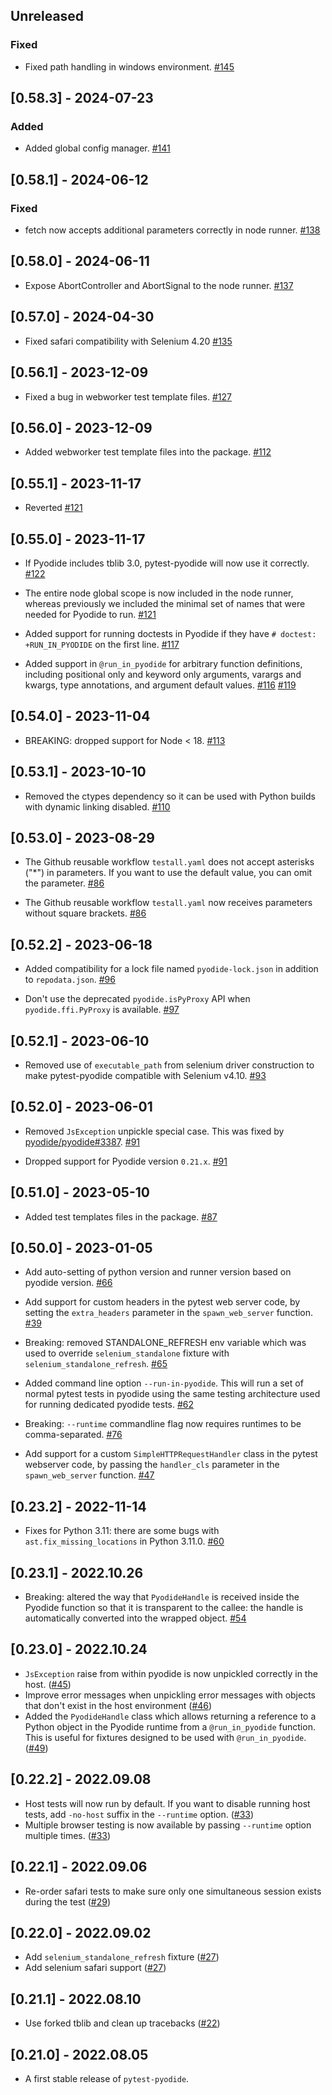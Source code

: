 ## Unreleased

### Fixed

- Fixed path handling in windows environment.
  [#145](https://github.com/pyodide/pytest-pyodide/pull/145)

## [0.58.3] - 2024-07-23

### Added

- Added global config manager.
  [#141](https://github.com/pyodide/pytest-pyodide/pull/141)

## [0.58.1] - 2024-06-12

### Fixed

- fetch now accepts additional parameters correctly in node runner.
  [#138](https://github.com/pyodide/pytest-pyodide/pull/138)


## [0.58.0] - 2024-06-11

- Expose AbortController and AbortSignal to the node runner.
  [#137](https://github.com/pyodide/pytest-pyodide/pull/137)

## [0.57.0] - 2024-04-30

- Fixed safari compatibility with Selenium 4.20
  [#135](https://github.com/pyodide/pytest-pyodide/pull/135)

## [0.56.1] - 2023-12-09

- Fixed a bug in webworker test template files.
  [#127](https://github.com/pyodide/pytest-pyodide/pull/127)

## [0.56.0] - 2023-12-09

- Added webworker test template files into the package.
  [#112](https://github.com/pyodide/pytest-pyodide/pull/112)

## [0.55.1] - 2023-11-17

- Reverted [#121](https://github.com/pyodide/pytest-pyodide/pull/121)

## [0.55.0] - 2023-11-17

- If Pyodide includes tblib 3.0, pytest-pyodide will now use it correctly.
  [#122](https://github.com/pyodide/pytest-pyodide/pull/122)

- The entire node global scope is now included in the node runner, whereas
  previously we included the minimal set of names that were needed for Pyodide
  to run.
  [#121](https://github.com/pyodide/pytest-pyodide/pull/121)

- Added support for running doctests in Pyodide if they have
  `# doctest: +RUN_IN_PYODIDE` on the first line.
  [#117](https://github.com/pyodide/pytest-pyodide/pull/117)

- Added support in `@run_in_pyodide` for arbitrary function definitions,
  including positional only and keyword only arguments, varargs and kwargs, type
  annotations, and argument default values.
  [#116](https://github.com/pyodide/pytest-pyodide/pull/116)
  [#119](https://github.com/pyodide/pytest-pyodide/pull/119)


## [0.54.0] - 2023-11-04

- BREAKING: dropped support for Node < 18.
  [#113](https://github.com/pyodide/pytest-pyodide/pull/113)

## [0.53.1] - 2023-10-10

- Removed the ctypes dependency so it can be used with Python builds with
  dynamic linking disabled.
  [#110](https://github.com/pyodide/pytest-pyodide/pull/110)

## [0.53.0] - 2023-08-29

- The Github reusable workflow `testall.yaml` does not accept asterisks ("*") in parameters.
  If you want to use the default value, you can omit the parameter.
  [#86](https://github.com/pyodide/pytest-pyodide/pull/86)

- The Github reusable workflow `testall.yaml` now receives parameters without square brackets.
  [#86](https://github.com/pyodide/pytest-pyodide/pull/86)


## [0.52.2] - 2023-06-18

- Added compatibility for a lock file named `pyodide-lock.json` in addition to
  `repodata.json`.
  [#96](https://github.com/pyodide/pytest-pyodide/pull/96)

- Don't use the deprecated `pyodide.isPyProxy` API when `pyodide.ffi.PyProxy` is
  available.
  [#97](https://github.com/pyodide/pytest-pyodide/pull/96)


## [0.52.1] - 2023-06-10

- Removed use of `executable_path` from selenium driver construction to make
  pytest-pyodide compatible with Selenium v4.10.
  [#93](https://github.com/pyodide/pytest-pyodide/pull/93)


## [0.52.0] - 2023-06-01

- Removed `JsException` unpickle special case. This was fixed by
  [pyodide/pyodide#3387](https://github.com/pyodide/pyodide/pull/3387).
  [#91](https://github.com/pyodide/pytest-pyodide/pull/91)

- Dropped support for Pyodide version `0.21.x`.
  [#91](https://github.com/pyodide/pytest-pyodide/pull/91)

## [0.51.0] - 2023-05-10

- Added test templates files in the package.
  [#87](https://github.com/pyodide/pytest-pyodide/pull/87)

## [0.50.0] - 2023-01-05

- Add auto-setting of python version and runner version based on pyodide version.
  [#66](https://github.com/pyodide/pytest-pyodide/pull/66)

- Add support for custom headers in the pytest web server code, by setting
  the `extra_headers` parameter in the `spawn_web_server` function.
  [#39](https://github.com/pyodide/pytest-pyodide/pull/39)

- Breaking: removed STANDALONE_REFRESH env variable which was used to
  override `selenium_standalone` fixture with `selenium_standalone_refresh`.
  [#65](https://github.com/pyodide/pytest-pyodide/pull/65)

- Added command line option `--run-in-pyodide`. This will run a set of normal pytest tests in pyodide using the
  same testing architecture used for running dedicated pyodide tests.
  [#62](https://github.com/pyodide/pytest-pyodide/pull/62)

- Breaking: `--runtime` commandline flag now requires runtimes to be comma-separated.
  [#76](https://github.com/pyodide/pytest-pyodide/pull/76)

- Add support for a custom `SimpleHTTPRequestHandler` class in the pytest
  webserver code, by passing the `handler_cls` parameter in the
  `spawn_web_server` function.
  [#47](https://github.com/pyodide/pytest-pyodide/pull/47)

## [0.23.2] - 2022-11-14

- Fixes for Python 3.11: there are some bugs with `ast.fix_missing_locations` in
  Python 3.11.0.
  [#60](https://github.com/pyodide/pytest-pyodide/pull/60)

## [0.23.1] - 2022.10.26

- Breaking: altered the way that `PyodideHandle` is received inside the Pyodide
  function so that it is transparent to the callee: the handle is automatically
  converted into the wrapped object.
  [#54](https://github.com/pyodide/pytest-pyodide/pull/54)

## [0.23.0] - 2022.10.24

- `JsException` raise from within pyodide is now unpickled correctly in the host. ([#45](https://github.com/pyodide/pytest-pyodide/issues/45))
- Improve error messages when unpickling error messages with objects that don't exist in the host environment
   ([#46](https://github.com/pyodide/pytest-pyodide/issues/46))
- Added the `PyodideHandle` class which allows returning a reference to a Python
  object in the Pyodide runtime from a `@run_in_pyodide` function. This is
  useful for fixtures designed to be used with `@run_in_pyodide`.
  ([#49](https://github.com/pyodide/pytest-pyodide/issues/49))

## [0.22.2] - 2022.09.08

- Host tests will now run by default. If you want to disable running host tests, add `-no-host` suffix in the `--runtime` option. ([#33](https://github.com/pyodide/pytest-pyodide/pull/33))
- Multiple browser testing is now available by passing `--runtime` option multiple times. ([#33](https://github.com/pyodide/pytest-pyodide/pull/33))

## [0.22.1] - 2022.09.06

- Re-order safari tests to make sure only one simultaneous session exists during the test ([#29](https://github.com/pyodide/pytest-pyodide/pull/29))

## [0.22.0] - 2022.09.02

- Add `selenium_standalone_refresh` fixture ([#27](https://github.com/pyodide/pytest-pyodide/pull/27))
- Add selenium safari support ([#27](https://github.com/pyodide/pytest-pyodide/pull/27))

## [0.21.1] - 2022.08.10

- Use forked tblib and clean up tracebacks ([#22](https://github.com/pyodide/pytest-pyodide/pull/22))


## [0.21.0] - 2022.08.05

- A first stable release of `pytest-pyodide`.
